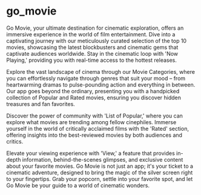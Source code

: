 # go_movie

Go Movie, your ultimate destination for cinematic exploration, offers an immersive experience in the world of film entertainment. Dive into a captivating journey with our meticulously curated selection of the top 10 movies, showcasing the latest blockbusters and cinematic gems that captivate audiences worldwide. Stay in the cinematic loop with 'Now Playing,' providing you with real-time access to the hottest releases.

Explore the vast landscape of cinema through our Movie Categories, where you can effortlessly navigate through genres that suit your mood – from heartwarming dramas to pulse-pounding action and everything in between. Our app goes beyond the ordinary, presenting you with a handpicked collection of Popular and Rated movies, ensuring you discover hidden treasures and fan favorites.

Discover the power of community with 'List of Popular,' where you can explore what movies are trending among fellow cinephiles. Immerse yourself in the world of critically acclaimed films with the 'Rated' section, offering insights into the best-reviewed movies by both audiences and critics.

Elevate your viewing experience with 'View,' a feature that provides in-depth information, behind-the-scenes glimpses, and exclusive content about your favorite movies. Go Movie is not just an app; it's your ticket to a cinematic adventure, designed to bring the magic of the silver screen right to your fingertips. Grab your popcorn, settle into your favorite spot, and let Go Movie be your guide to a world of cinematic wonders.